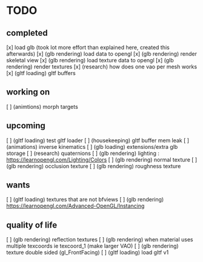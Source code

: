 # TODO



## completed
[x] load glb (took lot more effort than explained here, created this afterwards)
[x] (glb rendering) load data to opengl
[x] (glb rendering) render skeletal view
[x] (glb rendering) load texture data to opengl
[x] (glb rendering) render textures
[x] (research) how does one vao per mesh works
[x] (gltf loading) gltf buffers

## working on
[ ] (animtions) morph targets

## upcoming
[ ] (gltf loading) test gltf loader
[ ] (housekeeping) gltf buffer mem leak
[ ] (animations) inverse kinematics
[ ] (glb loading) extensions/extra glb storage
[ ] (research) quaternions
[ ] (glb rendering) lighting : https://learnopengl.com/Lighting/Colors
[ ] (glb rendering) normal texture
[ ] (glb rendering) occlusion texture
[ ] (glb rendering) roughness texture

## wants
[ ] (gltf loading) textures that are not bfviews
[ ] (glb rendering) https://learnopengl.com/Advanced-OpenGL/Instancing

## quality of life
[ ] (glb rendering) reflection textures
[ ] (glb rendering) when material uses multiple texcoords ie texcoord_1 (make larger VAO)
[ ] (glb rendering) texture double sided (gl_FrontFacing)
[ ] (gltf loading) load gltf v1

